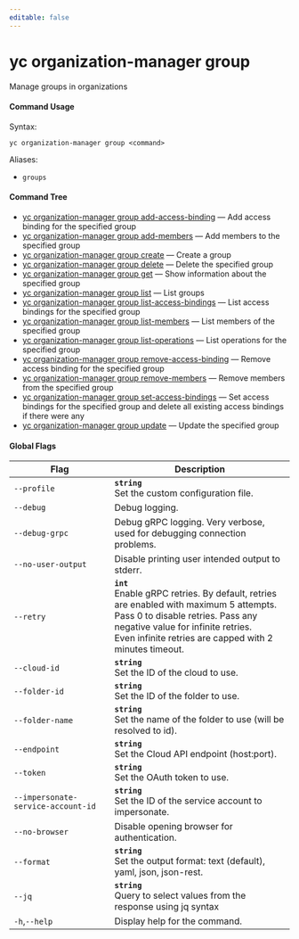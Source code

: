 ```yaml
---
editable: false
---
```


# yc organization-manager group

Manage groups in organizations

#### Command Usage

Syntax: 

`yc organization-manager group <command>`

Aliases: 

- `groups`

#### Command Tree

- [yc organization-manager group add-access-binding](add-access-binding.md) — Add access binding for the specified group
- [yc organization-manager group add-members](add-members.md) — Add members to the specified group
- [yc organization-manager group create](create.md) — Create a group
- [yc organization-manager group delete](delete.md) — Delete the specified group
- [yc organization-manager group get](get.md) — Show information about the specified group
- [yc organization-manager group list](list.md) — List groups
- [yc organization-manager group list-access-bindings](list-access-bindings.md) — List access bindings for the specified group
- [yc organization-manager group list-members](list-members.md) — List members of the specified group
- [yc organization-manager group list-operations](list-operations.md) — List operations for the specified group
- [yc organization-manager group remove-access-binding](remove-access-binding.md) — Remove access binding for the specified group
- [yc organization-manager group remove-members](remove-members.md) — Remove members from the specified group
- [yc organization-manager group set-access-bindings](set-access-bindings.md) — Set access bindings for the specified group and delete all existing access bindings if there were any
- [yc organization-manager group update](update.md) — Update the specified group

#### Global Flags

| Flag | Description |
|----|----|
|`--profile`|<b>`string`</b><br/>Set the custom configuration file.|
|`--debug`|Debug logging.|
|`--debug-grpc`|Debug gRPC logging. Very verbose, used for debugging connection problems.|
|`--no-user-output`|Disable printing user intended output to stderr.|
|`--retry`|<b>`int`</b><br/>Enable gRPC retries. By default, retries are enabled with maximum 5 attempts.<br/>Pass 0 to disable retries. Pass any negative value for infinite retries.<br/>Even infinite retries are capped with 2 minutes timeout.|
|`--cloud-id`|<b>`string`</b><br/>Set the ID of the cloud to use.|
|`--folder-id`|<b>`string`</b><br/>Set the ID of the folder to use.|
|`--folder-name`|<b>`string`</b><br/>Set the name of the folder to use (will be resolved to id).|
|`--endpoint`|<b>`string`</b><br/>Set the Cloud API endpoint (host:port).|
|`--token`|<b>`string`</b><br/>Set the OAuth token to use.|
|`--impersonate-service-account-id`|<b>`string`</b><br/>Set the ID of the service account to impersonate.|
|`--no-browser`|Disable opening browser for authentication.|
|`--format`|<b>`string`</b><br/>Set the output format: text (default), yaml, json, json-rest.|
|`--jq`|<b>`string`</b><br/>Query to select values from the response using jq syntax|
|`-h`,`--help`|Display help for the command.|
